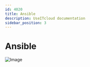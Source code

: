 ```yaml
---
id: 4020
title: Ansible
description: UseITcloud documentation
sidebar_position: 3
---
```


# Ansible

![Image](/img_en/img_UIC_Setup/image015.png)  